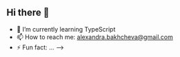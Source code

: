 ## Hi there 👋

- 🌱 I’m currently learning TypeScript
- 📫 How to reach me: alexandra.bakhcheva@gmail.com
- ⚡ Fun fact: ...
-->
